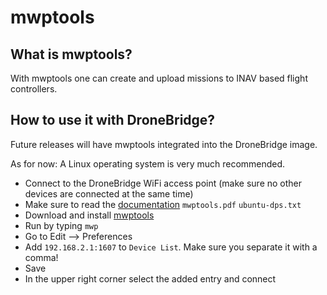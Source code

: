 # mwptools

## What is mwptools?

With mwptools one can create and upload missions to INAV based flight controllers.

## How to use it with DroneBridge?

Future releases will have mwptools integrated into the DroneBridge image.

As for now: A Linux operating system is very much recommended.

* Connect to the DroneBridge WiFi access point \(make sure no other devices are connected at the same time\)
* Make sure to read the [documentation](https://github.com/stronnag/mwptools/tree/master/docs) `mwptools.pdf` `ubuntu-dps.txt`
* Download and install [mwptools](https://github.com/stronnag/mwptools)
* Run by typing `mwp`
* Go to Edit --&gt; Preferences
* Add `192.168.2.1:1607` to `Device List`. Make sure you separate it with a comma!
* Save
* In the upper right corner select the added entry and connect

